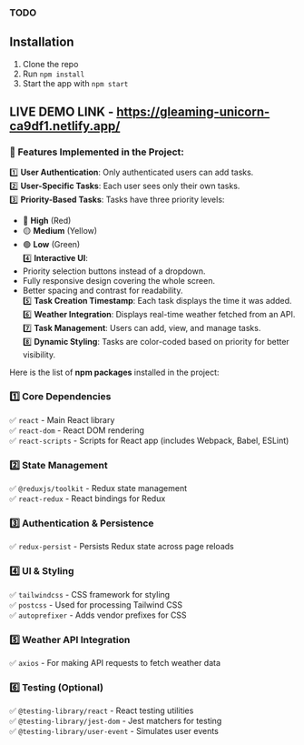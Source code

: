 ### TODO 

## Installation
1. Clone the repo  
2. Run `npm install`
3. Start the app with `npm start`

## LIVE DEMO LINK - https://gleaming-unicorn-ca9df1.netlify.app/

  

### **🚀 Features Implemented in the Project:**
1️⃣ **User Authentication**: Only authenticated users can add tasks.  
2️⃣ **User-Specific Tasks**: Each user sees only their own tasks.  
3️⃣ **Priority-Based Tasks**: Tasks have three priority levels:  
   - 🔴 **High** (Red)  
   - 🟡 **Medium** (Yellow)  
   - 🟢 **Low** (Green)  
4️⃣ **Interactive UI**:  
   - Priority selection buttons instead of a dropdown.  
   - Fully responsive design covering the whole screen.  
   - Better spacing and contrast for readability.  
5️⃣ **Task Creation Timestamp**: Each task displays the time it was added.  
6️⃣ **Weather Integration**: Displays real-time weather fetched from an API.  
7️⃣ **Task Management**: Users can add, view, and manage tasks.  
8️⃣ **Dynamic Styling**: Tasks are color-coded based on priority for better visibility.


  Here is the list of **npm packages** installed in the project:  

### **1️⃣ Core Dependencies**  
✅ `react` - Main React library  
✅ `react-dom` - React DOM rendering  
✅ `react-scripts` - Scripts for React app (includes Webpack, Babel, ESLint)  

### **2️⃣ State Management**  
✅ `@reduxjs/toolkit` - Redux state management  
✅ `react-redux` - React bindings for Redux  

### **3️⃣ Authentication & Persistence**  
✅ `redux-persist` - Persists Redux state across page reloads  

### **4️⃣ UI & Styling**  
✅ `tailwindcss` - CSS framework for styling  
✅ `postcss` - Used for processing Tailwind CSS  
✅ `autoprefixer` - Adds vendor prefixes for CSS  

### **5️⃣ Weather API Integration**  
✅ `axios` - For making API requests to fetch weather data  

### **6️⃣ Testing (Optional)**  
✅ `@testing-library/react` - React testing utilities  
✅ `@testing-library/jest-dom` - Jest matchers for testing  
✅ `@testing-library/user-event` - Simulates user events  

